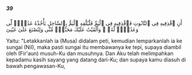 ##### 39

<span class="ayah">أَنِ ٱقْذِفِيهِ فِى ٱلتَّابُوتِ فَٱقْذِفِيهِ فِى ٱلْيَمِّ فَلْيُلْقِهِ ٱلْيَمُّ بِٱلسَّاحِلِ يَأْخُذْهُ عَدُوٌّۭ لِّى وَعَدُوٌّۭ لَّهُۥ ۚ وَأَلْقَيْتُ عَلَيْكَ مَحَبَّةًۭ مِّنِّى وَلِتُصْنَعَ عَلَىٰ عَيْنِىٓ</span>

<span class="ayah_translation">Yaitu: "Letakkanlah ia (Musa) didalam peti, kemudian lemparkanlah ia ke sungai (Nil), maka pasti sungai itu membawanya ke tepi, supaya diambil oleh (Fir'aun) musuh-Ku dan musuhnya. Dan Aku telah melimpahkan kepadamu kasih sayang yang datang dari-Ku; dan supaya kamu diasuh di bawah pengawasan-Ku,</span>
